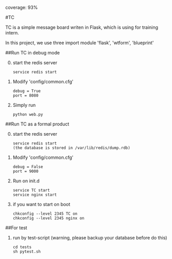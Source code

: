 coverage: 93%

#TC

TC is a simple message board writen in Flask, which is using for training intern.

In this project, we use three import module 'flask', 'wtform', 'blueprint'

##Run TC in debug mode

0. start the redis server

    ```
    service redis start
    ```

1. Modify 'config/common.cfg'

    ```
    debug = True
    port = 8080
    ```

2. Simply run

    ```
    python web.py
    ```

##Run TC as a formal product

0. start the redis server

    ```
    service redis start
    (the database is stored in /var/lib/redis/dump.rdb) 
    ```

1. Modify 'config/common.cfg'

    ```
    debug = False
    port = 9000
    ```

2. Run on init.d

    ```
    service TC start
    service nginx start
    ```

3. if you want to start on boot

    ```
    chkconfig --level 2345 TC on 
    chkconfig --level 2345 nginx on 
    ```

##For test

1. run by test-script (warning, please backup your database before do this)

    ```
    cd tests
    sh pytest.sh
    ```
